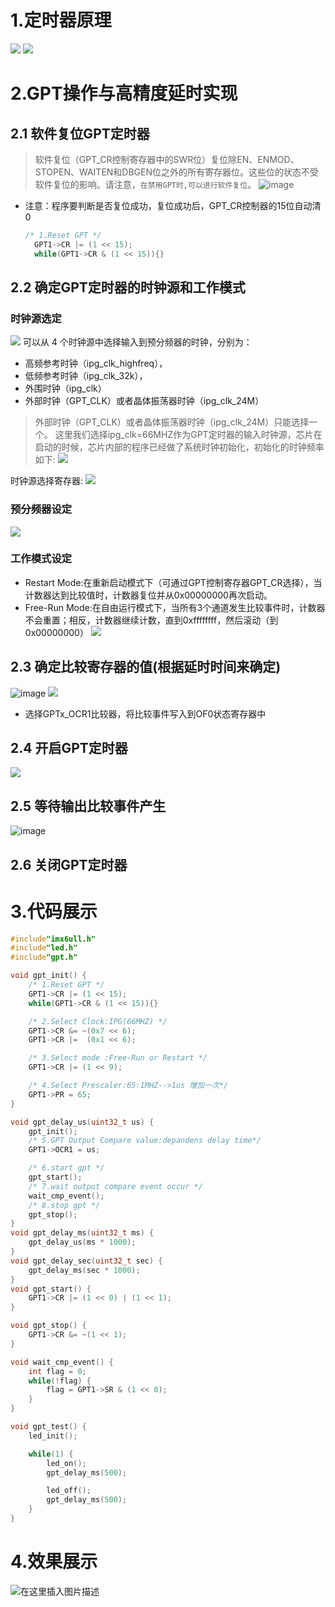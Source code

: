 # 1.定时器原理
![](https://img.mukewang.com/wiki/63e9d52108c55f5e07080381.jpg)
![](https://img.mukewang.com/wiki/63e9d57009fcc87708890713.jpg)
# 2.GPT操作与高精度延时实现
## 2.1 软件复位GPT定时器
> 软件复位（GPT_CR控制寄存器中的SWR位）复位除EN、ENMOD、STOPEN、WAITEN和DBGEN位之外的所有寄存器位。这些位的状态不受软件复位的影响。请注意，`在禁用GPT时,可以进行软件复位`。
![image](https://github.com/Harrison-2021/imx6ull-smart-car/assets/77105239/5ced9379-2fb3-4fe1-b85c-2acbfab0c815)
- 注意：程序要判断是否复位成功，复位成功后，GPT_CR控制器的15位自动清0
  ```c
  /* 1.Reset GPT */
    GPT1->CR |= (1 << 15);
    while(GPT1->CR & (1 << 15)){}
  ```
## 2.2 确定GPT定时器的时钟源和工作模式
### 时钟源选定
![](https://img.mukewang.com/wiki/63e9d5b8099d413f08630338.jpg)
可以从 4 个时钟源中选择输入到预分频器的时钟，分别为：

- 高频参考时钟（ipg_clk_highfreq），
- 低频参考时钟（ipg_clk_32k），
- 外围时钟（ipg_clk）
- 外部时钟（GPT_CLK）或者晶体振荡器时钟（ipg_clk_24M）
> 外部时钟（GPT_CLK）或者晶体振荡器时钟（ipg_clk_24M）只能选择一个。
这里我们选择ipg_clk=66MHZ作为GPT定时器的输入时钟源，芯片在启动的时候，芯片内部的程序已经做了系统时钟初始化，初始化的时钟频率如下:
![](https://img.mukewang.com/wiki/63e9d5da08a5e4e907230372.jpg)

时钟源选择寄存器:
![](https://img.mukewang.com/wiki/63e9d60709a331ff08850672.jpg)

### 预分频器设定
![](https://img.mukewang.com/wiki/63e9d62209b92cf309030811.jpg)
### 工作模式设定
- Restart Mode:在重新启动模式下（可通过GPT控制寄存器GPT_CR选择），当计数器达到比较值时，计数器复位并从0x00000000再次启动。
- Free-Run Mode:在自由运行模式下，当所有3个通道发生比较事件时，计数器不会重置；相反，计数器继续计数，直到0xffffffff，然后滚动（到0x00000000）
![](https://img.mukewang.com/wiki/63e9d644093b398109010268.jpg)
## 2.3 确定比较寄存器的值(根据延时时间来确定)
![image](https://github.com/Harrison-2021/imx6ull-smart-car/assets/77105239/94999826-74ab-401f-b4f6-e42446a778f3)
![](https://img.mukewang.com/wiki/63e9d7ed09d7943709010453.jpg)
- 选择GPTx_OCR1比较器，将比较事件写入到OF0状态寄存器中
## 2.4 开启GPT定时器
![](https://img.mukewang.com/wiki/63e9d68809cddf6008960624.jpg)
## 2.5 等待输出比较事件产生
![image](https://github.com/Harrison-2021/imx6ull-smart-car/assets/77105239/f0c3c956-1ae5-4dc7-89d8-d3e01facff88)

## 2.6 关闭GPT定时器

# 3.代码展示
```c
#include"imx6ull.h"
#include"led.h"
#include"gpt.h"

void gpt_init() {
    /* 1.Reset GPT */
    GPT1->CR |= (1 << 15);
    while(GPT1->CR & (1 << 15)){}

    /* 2.Select Clock:IPG(66MHZ) */
    GPT1->CR &= ~(0x7 << 6);
    GPT1->CR |=  (0x1 << 6);

    /* 3.Select mode :Free-Run or Restart */
    GPT1->CR |= (1 << 9);

    /* 4.Select Prescaler:65:1MHZ-->1us 增加一次*/
    GPT1->PR = 65;
}

void gpt_delay_us(uint32_t us) {
    gpt_init();
    /* 5.GPT Output Compare value:depandens delay time*/
    GPT1->OCR1 = us;

    /* 6.start gpt */
    gpt_start();
    /* 7.wait output compare event occur */
    wait_cmp_event();
    /* 8.stop gpt */
    gpt_stop();
}
void gpt_delay_ms(uint32_t ms) {
    gpt_delay_us(ms * 1000);
}
void gpt_delay_sec(uint32_t sec) {
    gpt_delay_ms(sec * 1000);
}
void gpt_start() {
    GPT1->CR |= (1 << 0) | (1 << 1);
}

void gpt_stop() {
    GPT1->CR &= ~(1 << 1);
}

void wait_cmp_event() {
    int flag = 0;
    while(!flag) {
        flag = GPT1->SR & (1 << 0);
    }
}

void gpt_test() {
    led_init();

    while(1) {
        led_on();
        gpt_delay_ms(500);

        led_off();
        gpt_delay_ms(500);
    }
}


```
# 4.效果展示
![在这里插入图片描述](https://img-blog.csdnimg.cn/direct/ae63afdf8ec44d10acfc7628a4c23248.gif)
